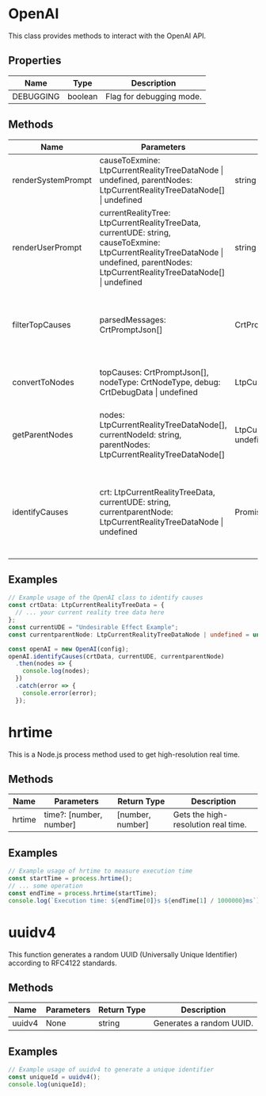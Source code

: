 # OpenAI

This class provides methods to interact with the OpenAI API.

## Properties

| Name       | Type   | Description               |
|------------|--------|---------------------------|
| DEBUGGING  | boolean| Flag for debugging mode.  |

## Methods

| Name                   | Parameters                                             | Return Type | Description                 |
|------------------------|--------------------------------------------------------|-------------|-----------------------------|
| renderSystemPrompt     | causeToExmine: LtpCurrentRealityTreeDataNode \| undefined, parentNodes: LtpCurrentRealityTreeDataNode[] \| undefined | string      | Generates a system prompt for the chat completion. |
| renderUserPrompt       | currentRealityTree: LtpCurrentRealityTreeData, currentUDE: string, causeToExmine: LtpCurrentRealityTreeDataNode \| undefined, parentNodes: LtpCurrentRealityTreeDataNode[] \| undefined | string      | Generates a user prompt for the chat completion. |
| filterTopCauses        | parsedMessages: CrtPromptJson[]                        | CrtPromptJson[] | Filters and sorts the causes by confidence level, returning the top 3. |
| convertToNodes         | topCauses: CrtPromptJson[], nodeType: CrtNodeType, debug: CrtDebugData \| undefined | LtpCurrentRealityTreeDataNode[] | Converts top causes to tree nodes. |
| getParentNodes         | nodes: LtpCurrentRealityTreeDataNode[], currentNodeId: string, parentNodes: LtpCurrentRealityTreeDataNode[] | LtpCurrentRealityTreeDataNode[] \| undefined | Recursively finds and returns the parent nodes of a given node. |
| identifyCauses         | crt: LtpCurrentRealityTreeData, currentUDE: string, currentparentNode: LtpCurrentRealityTreeDataNode \| undefined | Promise<LtpCurrentRealityTreeDataNode[]> | Identifies causes based on the current reality tree data and returns them as nodes. |

## Examples

```typescript
// Example usage of the OpenAI class to identify causes
const crtData: LtpCurrentRealityTreeData = {
  // ... your current reality tree data here
};
const currentUDE = "Undesirable Effect Example";
const currentparentNode: LtpCurrentRealityTreeDataNode | undefined = undefined;

const openAI = new OpenAI(config);
openAI.identifyCauses(crtData, currentUDE, currentparentNode)
  .then(nodes => {
    console.log(nodes);
  })
  .catch(error => {
    console.error(error);
  });
```

# hrtime

This is a Node.js process method used to get high-resolution real time.

## Methods

| Name       | Parameters        | Return Type | Description                 |
|------------|-------------------|-------------|-----------------------------|
| hrtime     | time?: [number, number] | [number, number] | Gets the high-resolution real time. |

## Examples

```typescript
// Example usage of hrtime to measure execution time
const startTime = process.hrtime();
// ... some operation
const endTime = process.hrtime(startTime);
console.log(`Execution time: ${endTime[0]}s ${endTime[1] / 1000000}ms`);
```

# uuidv4

This function generates a random UUID (Universally Unique Identifier) according to RFC4122 standards.

## Methods

| Name       | Parameters        | Return Type | Description                 |
|------------|-------------------|-------------|-----------------------------|
| uuidv4     | None              | string      | Generates a random UUID.    |

## Examples

```typescript
// Example usage of uuidv4 to generate a unique identifier
const uniqueId = uuidv4();
console.log(uniqueId);
```